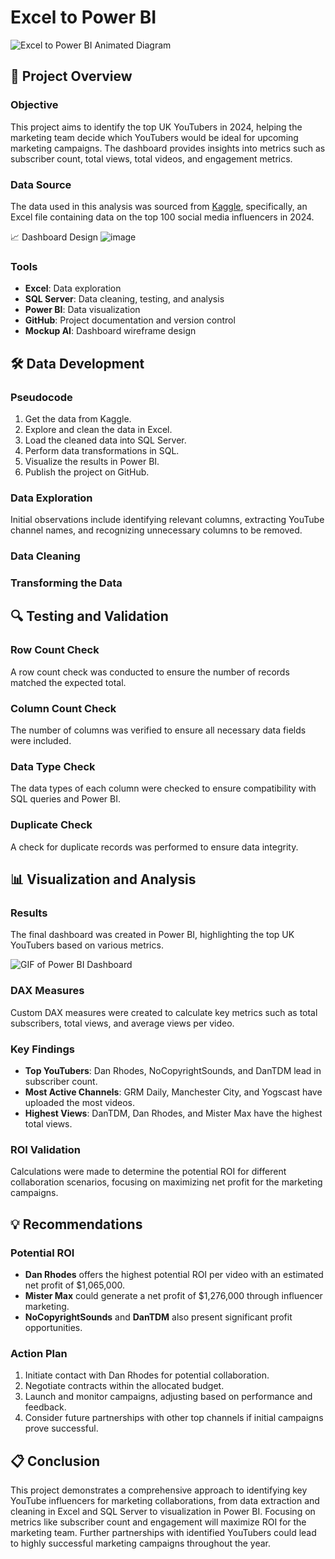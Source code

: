 Excel to Power BI
=================

![Excel to Power BI Animated Diagram](assets/images/kaggle_to_powerbi.gif)

🎯 Project Overview
-------------------

### Objective

This project aims to identify the top UK YouTubers in 2024, helping the marketing team decide which YouTubers would be ideal for upcoming marketing campaigns. The dashboard provides insights into metrics such as subscriber count, total views, total videos, and engagement metrics.

### Data Source

The data used in this analysis was sourced from [Kaggle](https://www.kaggle.com/datasets/bhavyadhingra00020/top-100-social-media-influencers-2024-countrywise?resource=download), specifically, an Excel file containing data on the top 100 social media influencers in 2024.

📈 Dashboard Design
![image](https://github.com/user-attachments/assets/4974a52b-a8c8-432d-86c2-82e7cc43bfeb)


### Tools

*   **Excel**: Data exploration
*   **SQL Server**: Data cleaning, testing, and analysis
*   **Power BI**: Data visualization
*   **GitHub**: Project documentation and version control
*   **Mockup AI**: Dashboard wireframe design

🛠️ Data Development
--------------------

### Pseudocode

1.  Get the data from Kaggle.
2.  Explore and clean the data in Excel.
3.  Load the cleaned data into SQL Server.
4.  Perform data transformations in SQL.
5.  Visualize the results in Power BI.
6.  Publish the project on GitHub.

### Data Exploration

Initial observations include identifying relevant columns, extracting YouTube channel names, and recognizing unnecessary columns to be removed.

### Data Cleaning


### Transforming the Data

🔍 Testing and Validation
-------------------------

### Row Count Check

A row count check was conducted to ensure the number of records matched the expected total.

### Column Count Check

The number of columns was verified to ensure all necessary data fields were included.

### Data Type Check

The data types of each column were checked to ensure compatibility with SQL queries and Power BI.

### Duplicate Check

A check for duplicate records was performed to ensure data integrity.

📊 Visualization and Analysis
-----------------------------

### Results

The final dashboard was created in Power BI, highlighting the top UK YouTubers based on various metrics.

![GIF of Power BI Dashboard](assets/images/top_uk_youtubers_2024.gif)

### DAX Measures

Custom DAX measures were created to calculate key metrics such as total subscribers, total views, and average views per video.

### Key Findings

*   **Top YouTubers**: Dan Rhodes, NoCopyrightSounds, and DanTDM lead in subscriber count.
*   **Most Active Channels**: GRM Daily, Manchester City, and Yogscast have uploaded the most videos.
*   **Highest Views**: DanTDM, Dan Rhodes, and Mister Max have the highest total views.

### ROI Validation

Calculations were made to determine the potential ROI for different collaboration scenarios, focusing on maximizing net profit for the marketing campaigns.

💡 Recommendations
------------------

### Potential ROI

*   **Dan Rhodes** offers the highest potential ROI per video with an estimated net profit of $1,065,000.
*   **Mister Max** could generate a net profit of $1,276,000 through influencer marketing.
*   **NoCopyrightSounds** and **DanTDM** also present significant profit opportunities.

### Action Plan

1.  Initiate contact with Dan Rhodes for potential collaboration.
2.  Negotiate contracts within the allocated budget.
3.  Launch and monitor campaigns, adjusting based on performance and feedback.
4.  Consider future partnerships with other top channels if initial campaigns prove successful.

📋 Conclusion
-------------

This project demonstrates a comprehensive approach to identifying key YouTube influencers for marketing collaborations, from data extraction and cleaning in Excel and SQL Server to visualization in Power BI. Focusing on metrics like subscriber count and engagement will maximize ROI for the marketing team. Further partnerships with identified YouTubers could lead to highly successful marketing campaigns throughout the year.

